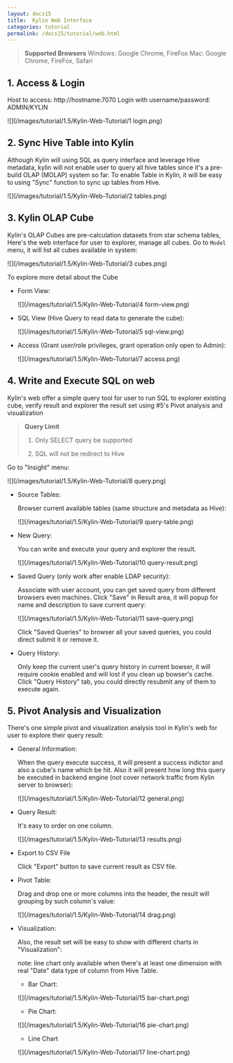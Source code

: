 ```yaml
---
layout: docs15
title:  Kylin Web Interface
categories: tutorial
permalink: /docs15/tutorial/web.html
---
```


> **Supported Browsers**
> Windows: Google Chrome, FireFox
> Mac: Google Chrome, FireFox, Safari

## 1. Access & Login
Host to access: http://hostname:7070
Login with username/password: ADMIN/KYLIN

![](/images/tutorial/1.5/Kylin-Web-Tutorial/1 login.png)

## 2. Sync Hive Table into Kylin
Although Kylin will using SQL as query interface and leverage Hive metadata, kylin will not enable user to query all hive tables since it's a pre-build OLAP (MOLAP) system so far. To enable Table in Kylin, it will be easy to using "Sync" function to sync up tables from Hive.

![](/images/tutorial/1.5/Kylin-Web-Tutorial/2 tables.png)

## 3. Kylin OLAP Cube
Kylin's OLAP Cubes are pre-calculation datasets from star schema tables, Here's the web interface for user to explorer, manage all cubes. Go to `Model` menu, it will list all cubes available in system:

![](/images/tutorial/1.5/Kylin-Web-Tutorial/3 cubes.png)

To explore more detail about the Cube

* Form View:

   ![](/images/tutorial/1.5/Kylin-Web-Tutorial/4 form-view.png)

* SQL View (Hive Query to read data to generate the cube):

   ![](/images/tutorial/1.5/Kylin-Web-Tutorial/5 sql-view.png)

* Access (Grant user/role privileges, grant operation only open to Admin):

   ![](/images/tutorial/1.5/Kylin-Web-Tutorial/7 access.png)

## 4. Write and Execute SQL on web
Kylin's web offer a simple query tool for user to run SQL to explorer existing cube, verify result and explorer the result set using #5's Pivot analysis and visualization

> **Query Limit**
> 
> 1. Only SELECT query be supported
> 
> 2. SQL will not be redirect to Hive

Go to "Insight" menu:

![](/images/tutorial/1.5/Kylin-Web-Tutorial/8 query.png)

* Source Tables:

   Browser current available tables (same structure and metadata as Hive):
  
   ![](/images/tutorial/1.5/Kylin-Web-Tutorial/9 query-table.png)

* New Query:

   You can write and execute your query and explorer the result.

   ![](/images/tutorial/1.5/Kylin-Web-Tutorial/10 query-result.png)

* Saved Query (only work after enable LDAP security):

   Associate with user account, you can get saved query from different browsers even machines.
   Click "Save" in Result area, it will popup for name and description to save current query:

   ![](/images/tutorial/1.5/Kylin-Web-Tutorial/11 save-query.png)

   Click "Saved Queries" to browser all your saved queries, you could direct submit it or remove it.

* Query History:

   Only keep the current user's query history in current bowser, it will require cookie enabled and will lost if you clean up bowser's cache. Click "Query History" tab, you could directly resubmit any of them to execute again.

## 5. Pivot Analysis and Visualization
There's one simple pivot and visualization analysis tool in Kylin's web for user to explore their query result:

* General Information:

   When the query execute success, it will present a success indictor and also a cube's name which be hit. 
   Also it will present how long this query be executed in backend engine (not cover network traffic from Kylin server to browser):

   ![](/images/tutorial/1.5/Kylin-Web-Tutorial/12 general.png)

* Query Result:

   It's easy to order on one column.

   ![](/images/tutorial/1.5/Kylin-Web-Tutorial/13 results.png)

* Export to CSV File

   Click "Export" button to save current result as CSV file.

* Pivot Table:

   Drag and drop one or more columns into the header, the result will grouping by such column's value:

   ![](/images/tutorial/1.5/Kylin-Web-Tutorial/14 drag.png)

* Visualization:

   Also, the result set will be easy to show with different charts in "Visualization":

   note: line chart only available when there's at least one dimension with real "Date" data type of column from Hive Table.

   * Bar Chart:

   ![](/images/tutorial/1.5/Kylin-Web-Tutorial/15 bar-chart.png)
   
   * Pie Chart:

   ![](/images/tutorial/1.5/Kylin-Web-Tutorial/16 pie-chart.png)

   * Line Chart

   ![](/images/tutorial/1.5/Kylin-Web-Tutorial/17 line-chart.png)

